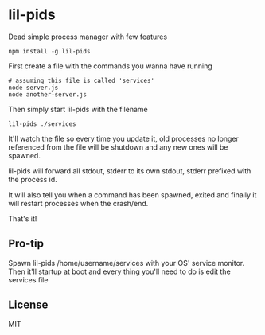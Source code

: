 # lil-pids

Dead simple process manager with few features

```
npm install -g lil-pids
```

First create a file with the commands you wanna have running

```
# assuming this file is called 'services'
node server.js
node another-server.js
```

Then simply start lil-pids with the filename

```
lil-pids ./services
```

It'll watch the file so every time you update it, old processes
no longer referenced from the file will be shutdown and any new ones will be spawned.

lil-pids will forward all stdout, stderr to its own stdout, stderr prefixed with the process id.

It will also tell you when a command has been spawned, exited and finally it will restart processes
when the crash/end.

That's it!

## Pro-tip

Spawn lil-pids /home/username/services with your OS' service monitor. Then it'll startup at boot
and every thing you'll need to do is edit the services file

## License

MIT

